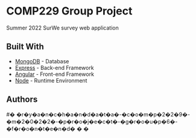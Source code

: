 # COMP229 Group Project

Summer 2022 SurWe survey web application


## Built With

* [MongoDB](https://www.mongodb.com/) - Database
* [Express](https://expressjs.com/) - Back-end Framework
* [Angular](https://angular.io/) - Front-end Framework
* [Node](https://nodejs.org/en/) - Runtime Environment


## Authors

#� �r�y�a�n�c�h�a�n�d�a�t�a�-�c�o�m�p�2�2�9�-�m�2�0�2�2�-�p�r�o�j�e�c�t�-�g�r�o�u�p�6�-�f�r�o�n�t�e�n�d�
�
�
